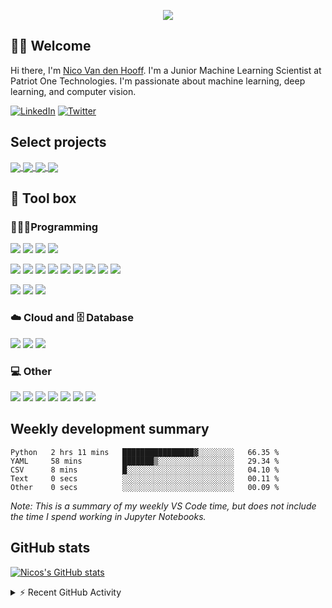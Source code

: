 <!--Colour: #861AF7-->

<!--Typing header
To make your own: https://github.com/DenverCoder1/DenverCoder1/blob/main/README.md
-->
<p align="center">
  <img src="https://readme-typing-svg.herokuapp.com?color=%23861AF7&center=true&vCenter=true&lines=Welcome+to+Nico's+profile." />
</p>

<!--Welcome section-->
## 👋🏽 Welcome 
Hi there, I'm [Nico Van den Hooff](https://www.nicovandenhooff.com/).  I'm a Junior Machine Learning Scientist at Patriot One Technologies.  I'm passionate about machine learning, deep learning, and computer vision.

<p align="left">
    <a href="https://www.linkedin.com/in/nicovandenhooff/"><img alt="LinkedIn" src="https://img.shields.io/badge/LinkedIn-0A66C2?logo=LinkedIn&logoColor=white"></a>
    <a href="https://twitter.com/nicovandenhooff"><img alt="Twitter" src="https://img.shields.io/badge/Twitter-1DA1F2?logo=Twitter&logoColor=white"></a>
</p>

<!--Projects section-->

## Select projects

<a href="https://github.com/nicovandenhooff/indoor-scene-detector">
  <img align="center" src="https://github-readme-stats.vercel.app/api/pin/?username=nicovandenhooff&repo=indoor-scene-detector&theme=midnight-purple" />
</a>
<a href="https://github.com/nicovandenhooff/reddit-data-collector">
  <img align="center" src="https://github-readme-stats.vercel.app/api/pin/?username=nicovandenhooff&repo=reddit-data-collector&theme=midnight-purple" />
</a>
<a href="https://github.com/nicovandenhooff/top-repo-analysis">
  <img align="center" src="https://github-readme-stats.vercel.app/api/pin/?username=nicovandenhooff&repo=top-repo-analysis&theme=midnight-purple" />
</a>
<a href="https://github.com/nicovandenhooff/wids-datathon-2022">
  <img align="center" src="https://github-readme-stats.vercel.app/api/pin/?username=nicovandenhooff&repo=wids-datathon-2022&theme=midnight-purple" />
</a>

<!--Tool box section-->
## 🧰 Tool box

### 👨🏽‍💻Programming

![](https://img.shields.io/badge/code-Python-861AF7?logo=python&logoColor=white)
![](https://custom-icon-badges.herokuapp.com/badge/code-SQL-861AF7?logo=database&logoColor=white)
![](https://img.shields.io/badge/code-R-861AF7?logo=R&logoColor=white)
![](https://img.shields.io/badge/code-Java-861AF7?logo=java&logoColor=white)

![](https://img.shields.io/badge/library-PyTorch-861AF7?logo=pytorch&logoColor=white)
![](https://img.shields.io/badge/library-scikit%20learn-861AF7?logo=scikit-learn&logoColor=white)
![](https://img.shields.io/badge/library-NumPy-861AF7?logo=numpy&logoColor=white)
![](https://img.shields.io/badge/library-pandas-861AF7?logo=pandas&logoColor=white)
![](https://img.shields.io/badge/library-SciPy-861AF7?logo=SciPy&logoColor=white)
![](https://img.shields.io/badge/library-statsmodels-861AF7)
![](https://img.shields.io/badge/library-Flask-861AF7?logo=flask&logoColor=white)
![](https://img.shields.io/badge/library-dash-861AF7?logo=plotly&logoColor=white)
![](https://img.shields.io/badge/library-pytest-861AF7?logo=pytest&logoColor=white)

![](https://custom-icon-badges.herokuapp.com/badge/data%20viz-matplotlib-861AF7?logo=matplotlib)
![](https://img.shields.io/badge/data%20viz-seaborn-861AF7)
![](https://img.shields.io/badge/data%20viz-Altair-861AF7)

### ☁️ Cloud and 🗄️ Database

![](https://img.shields.io/badge/cloud-aws-861AF7?logo=Amazon%20AWS&logoColor=white)
![](https://img.shields.io/badge/database-PostgreSQL-861AF7?logo=PostgreSQL&logoColor=white)
![](https://img.shields.io/badge/NoSQL-MongoDB-861AF7?logo=MongoDB&logoColor=white)

### 💻 Other

![](https://img.shields.io/badge/containers-Docker-861AF7?logo=docker&logoColor=white)
![](https://img.shields.io/badge/vc-git-861AF7?logo=git&logoColor=white)
![](https://img.shields.io/badge/vc-GitHub-861AF7?logo=github&logoColor=white)
![](https://img.shields.io/badge/BI-PowerBI-861AF7?logo=powerbi&logoColor=white)
![](https://img.shields.io/badge/spreadsheets-Microsoft%20Excel-861AF7?logo=Microsoft%20Excel&logoColor=white)
![](https://img.shields.io/badge/code-Markdown-861AF7?logo=markdown&logoColor=white)
![](https://img.shields.io/badge/code-Latex-861AF7?logo=latex&logoColor=white)

## Weekly development summary
<!--START_SECTION:waka-->

```text
Python   2 hrs 11 mins   ████████████████▓░░░░░░░░   66.35 %
YAML     58 mins         ███████▒░░░░░░░░░░░░░░░░░   29.34 %
CSV      8 mins          █░░░░░░░░░░░░░░░░░░░░░░░░   04.10 %
Text     0 secs          ░░░░░░░░░░░░░░░░░░░░░░░░░   00.11 %
Other    0 secs          ░░░░░░░░░░░░░░░░░░░░░░░░░   00.09 %
```

<!--END_SECTION:waka-->

*Note: This is a summary of my weekly VS Code time, but does not include the time I spend working in Jupyter Notebooks.*

## GitHub stats

[![Nicos's GitHub stats](https://github-readme-stats.vercel.app/api?username=nicovandenhooff&title_color=FFFFFF&bg_color=000000&&text_color=861AF7&show_icons=true&icon_color=FFFFFF&count_private=true&include_all_commits=true)](https://github.com/anuraghazra/github-readme-stats)

<!-- [![Nico Van den Hooff's Github Activity Graph](https://activity-graph.herokuapp.com/graph?username=nicovandenhooff&bg_color=000000&color=FFFFFF&line=861AF7&point=861AF7)](https://github.com/ashutosh00710/github-readme-activity-graph) -->

<!-- https://github.com/jamesgeorge007/github-activity-readme -->
<details>
  <summary>⚡ Recent GitHub Activity</summary>
  <br/>
  
<!--START_SECTION:activity-->
1. ❗️ Closed issue [#19](https://github.com/TRIUMF-Capstone2022/richai/issues/19) in [TRIUMF-Capstone2022/richai](https://github.com/TRIUMF-Capstone2022/richai)
2. ❗️ Closed issue [#36](https://github.com/TRIUMF-Capstone2022/richai/issues/36) in [TRIUMF-Capstone2022/richai](https://github.com/TRIUMF-Capstone2022/richai)
3. 🎉 Merged PR [#54](https://github.com/TRIUMF-Capstone2022/richai/pull/54) in [TRIUMF-Capstone2022/richai](https://github.com/TRIUMF-Capstone2022/richai)
4. 💪 Opened PR [#54](https://github.com/TRIUMF-Capstone2022/richai/pull/54) in [TRIUMF-Capstone2022/richai](https://github.com/TRIUMF-Capstone2022/richai)
5. 🎉 Merged PR [#51](https://github.com/TRIUMF-Capstone2022/richai/pull/51) in [TRIUMF-Capstone2022/richai](https://github.com/TRIUMF-Capstone2022/richai)
<!--END_SECTION:activity-->
</details>
